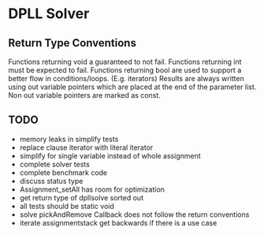 DPLL Solver
===========

Return Type Conventions
-----------------------

Functions returning void a guaranteed to not fail. Functions returning int must be expected to fail. Functions returning
bool are used to support a better flow in conditions/loops. (E.g. iterators)
Results are always written using out variable pointers which are placed at the end of the parameter list. Non out
variable pointers are marked as const.

TODO
----

+ memory leaks in simplify tests
+ replace clause iterator with literal iterator
+ simplify for single variable instead of whole assignment
+ complete solver tests
+ complete benchmark code
+ discuss status type
+ Assignment_setAll has room for optimization
+ get return type of dpllsolve sorted out
+ all tests should be static void
+ solve pickAndRemove Callback does not follow the return conventions
+ iterate assignmentstack get backwards if there is a use case
